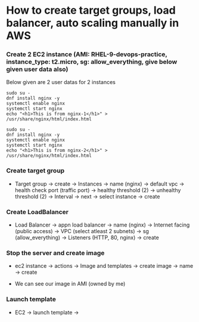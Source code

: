 # How to create target groups, load balancer, auto scaling manually in AWS

### Create 2 EC2 instance (AMI: RHEL-9-devops-practice, instance_type: t2.micro, sg: allow_everything, give below given user data also)

Below given are 2 user datas for 2 instances
```
sudo su -
dnf install nginx -y
systemctl enable nginx
systemctl start nginx
echo "<h1>This is from nginx-1</h1>" > /usr/share/nginx/html/index.html
```

```
sudo su -
dnf install nginx -y
systemctl enable nginx
systemctl start nginx
echo "<h1>This is from nginx-2</h1>" > /usr/share/nginx/html/index.html
```

### Create target group
- Target group → create → Instances → name (nginx) → default vpc → health check port (traffic port) → healthy threshold (2) → unhealthy threshold (2) → Interval → next → select instance → create

### Create LoadBalancer
- Load Balancer → appn load balancer → name (nginx) → Internet facing (public access) → VPC (select atleast 2 subnets) → sg (allow_everything) → Listeners (HTTP, 80, nginx) → create

### Stop the server and create image
- ec2 instance → actions → Image and templates → create image → name → create  

- We can see our image in AMI (owned by me)

### Launch template
- EC2 → launch template → 

